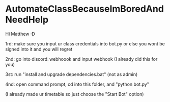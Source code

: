 # AutomateClassBecauseImBoredAndNeedHelp

Hi Matthew :D

1rd: make sure you input ur class credentials into bot.py or else you wont be signed into it and you will regret

2nd: go into discord_webhoook and input webhook (I already did this for you)

3st: run "install and upgrade dependencies.bat" (not as admin)

4nd: open command prompt, cd into this folder, and "python bot.py"

(I already made ur timetable so just choose the "Start Bot" option)

